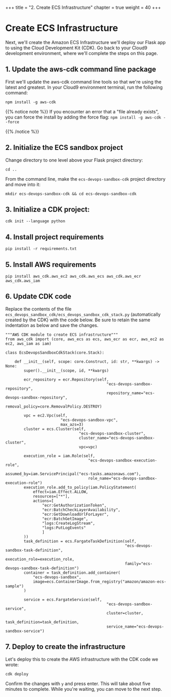 +++
title = "2. Create ECS Infrastructure"
chapter = true
weight = 40
+++

# Create ECS Infrastructure

Next, we'll create the Amazon ECS Infrastructure we'll deploy our Flask app to using the Cloud Development Kit (CDK). Go back to your Cloud9 development environment, where we'll complete the steps on this page.

## 1. Update the aws-cdk command line package

First we'll update the aws-cdk command line tools so that we're using the latest and greatest. In your Cloud9 environment terminal, run the following command:

```
npm install -g aws-cdk
```

{{% notice note %}}
If you encounter an error that a "file already exists", you can force the install by adding the force flag: `npm install -g aws-cdk --force`

{{% /notice %}}

## 2. Initialize the ECS sandbox project
Change directory to one level above your Flask project directory:

```
cd ..
```

From the command line, make the `ecs-devops-sandbox-cdk` project directory and move into it:

```
mkdir ecs-devops-sandbox-cdk && cd ecs-devops-sandbox-cdk
```

## 3. Initialize a CDK project:

```
cdk init --language python 
```

## 4. Install project requirements

```
pip install -r requirements.txt
```

## 5. Install AWS requirements

```
pip install aws_cdk.aws_ec2 aws_cdk.aws_ecs aws_cdk.aws_ecr aws_cdk.aws_iam
```

## 6. Update CDK code

Replace the contents of the file `ecs_devops_sandbox_cdk/ecs_devops_sandbox_cdk_stack.py` (automatically created by the CDK) with the code below. Be sure to retain the same indentation as below and save the changes.

```
"""AWS CDK module to create ECS infrastructure"""
from aws_cdk import (core, aws_ecs as ecs, aws_ecr as ecr, aws_ec2 as ec2, aws_iam as iam)

class EcsDevopsSandboxCdkStack(core.Stack):

    def __init__(self, scope: core.Construct, id: str, **kwargs) -> None:
        super().__init__(scope, id, **kwargs)

        ecr_repository = ecr.Repository(self,
                                            "ecs-devops-sandbox-repository",
                                            repository_name="ecs-devops-sandbox-repository",
                                            removal_policy=core.RemovalPolicy.DESTROY)

        vpc = ec2.Vpc(self,
                        "ecs-devops-sandbox-vpc",
                        max_azs=3)
        cluster = ecs.Cluster(self,
                                "ecs-devops-sandbox-cluster",
                                cluster_name="ecs-devops-sandbox-cluster",
                                vpc=vpc)

        execution_role = iam.Role(self,
                                    "ecs-devops-sandbox-execution-role",
                                    assumed_by=iam.ServicePrincipal("ecs-tasks.amazonaws.com"),
                                    role_name="ecs-devops-sandbox-execution-role")
        execution_role.add_to_policy(iam.PolicyStatement(
            effect=iam.Effect.ALLOW,
            resources=["*"],
            actions=[
                "ecr:GetAuthorizationToken",
                "ecr:BatchCheckLayerAvailability",
                "ecr:GetDownloadUrlForLayer",
                "ecr:BatchGetImage",
                "logs:CreateLogStream",
                "logs:PutLogEvents"
                ]
        ))
        task_definition = ecs.FargateTaskDefinition(self,
                                                    "ecs-devops-sandbox-task-definition",
                                                    execution_role=execution_role,
                                                    family="ecs-devops-sandbox-task-definition")
        container = task_definition.add_container(
            "ecs-devops-sandbox",
            image=ecs.ContainerImage.from_registry("amazon/amazon-ecs-sample")
        )

        service = ecs.FargateService(self,
                                            "ecs-devops-sandbox-service",
                                            cluster=cluster,
                                            task_definition=task_definition,
                                            service_name="ecs-devops-sandbox-service")
```

## 7. Deploy to create the infrastructure

Let's deploy this to create the AWS infrastructure with the CDK code we wrote:

```
cdk deploy
```

Confirm the changes with `y` and press enter. This will take about five minutes to complete. While you're waiting, you can move to the next step.